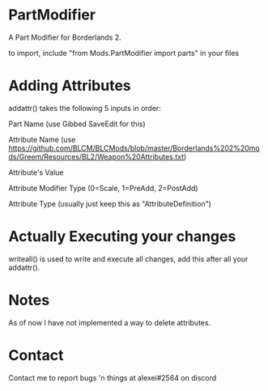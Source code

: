 # PartModifier
A Part Modifier for Borderlands 2.

to import, include "from Mods.PartModifier import parts" in your files

# Adding Attributes
addattr()
takes the following 5 inputs in order:

Part Name (use Gibbed SaveEdit for this)

Attribute Name (use https://github.com/BLCM/BLCMods/blob/master/Borderlands%202%20mods/Greem/Resources/BL2/Weapon%20Attributes.txt)

Attribute's Value

Attribute Modifier Type (0=Scale, 1=PreAdd, 2=PostAdd)

Attribute Type (usually just keep this as "AttributeDefinition")

# Actually Executing your changes
writeall() is used to write and execute all changes, add this after all your addattr().

# Notes
As of now I have not implemented a way to delete attributes.

# Contact
Contact me to report bugs 'n things at alexei#2564 on discord
